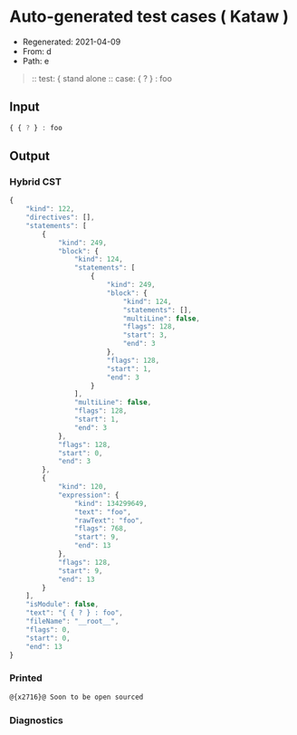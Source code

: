 # Auto-generated test cases ( Kataw )
- Regenerated: 2021-04-09
- From: d
- Path: e
> :: test: { stand alone
> :: case: { ? } : foo
## Input

`````js
{ { ? } : foo
`````

## Output

### Hybrid CST

```javascript
{
    "kind": 122,
    "directives": [],
    "statements": [
        {
            "kind": 249,
            "block": {
                "kind": 124,
                "statements": [
                    {
                        "kind": 249,
                        "block": {
                            "kind": 124,
                            "statements": [],
                            "multiLine": false,
                            "flags": 128,
                            "start": 3,
                            "end": 3
                        },
                        "flags": 128,
                        "start": 1,
                        "end": 3
                    }
                ],
                "multiLine": false,
                "flags": 128,
                "start": 1,
                "end": 3
            },
            "flags": 128,
            "start": 0,
            "end": 3
        },
        {
            "kind": 120,
            "expression": {
                "kind": 134299649,
                "text": "foo",
                "rawText": "foo",
                "flags": 768,
                "start": 9,
                "end": 13
            },
            "flags": 128,
            "start": 9,
            "end": 13
        }
    ],
    "isModule": false,
    "text": "{ { ? } : foo",
    "fileName": "__root__",
    "flags": 0,
    "start": 0,
    "end": 13
}
```

### Printed

```javascript
@{x2716}@ Soon to be open sourced
```

### Diagnostics

```javascript

```

